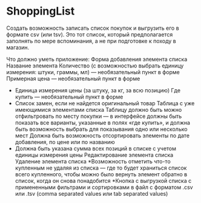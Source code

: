 # ShoppingList

Создать возможность записать список покупок и выгрузить его в формате csv (или tsv). Это тот список, который предполагается заполнять по мере вспоминания, а не при подготовке к походу в магазин.

Что должно уметь приложение:
Форма добавления элемента списка
Название элемента
Количество (с возможностью выбрать единицу измерения: штуки, граммы, мл) — необязательный пункт в форме
Примерная цена — необязательный пункт в форме
* Единица измерения цены (за штуку, за кг, за всю позицию)
Где купить — необязательный пункт в форме
* Список замен, если не найдется оригинальный товар 
Таблица с уже имеющимися элементами списка
Таблицу должно быть можно отфильтровать по месту покупки — в интерфейсе должны быть показать все варианты, указанные в полях «где купить», и должна быть возможность выбрать для показывания одно или несколько мест
Должна быть возможность отсортировать элементы по дате добавления, по цене или по названию
* Должна быть указана сумма всех позиций в списке с учетом единицы измерения цены
Редактирование элемента списка
Удаление элемента списка
*Возможность отметить что-то купленным не удаляя из списка — где то будет храниться список всего купленного, чтобы можно было вернуть элемент обратно в список, когда он снова понадобится
*Кнопка с выгрузкой списка с примененными фильтрами и сортировками в файл с форматом .csv или .tsv (comma separated values или tab separated values)
